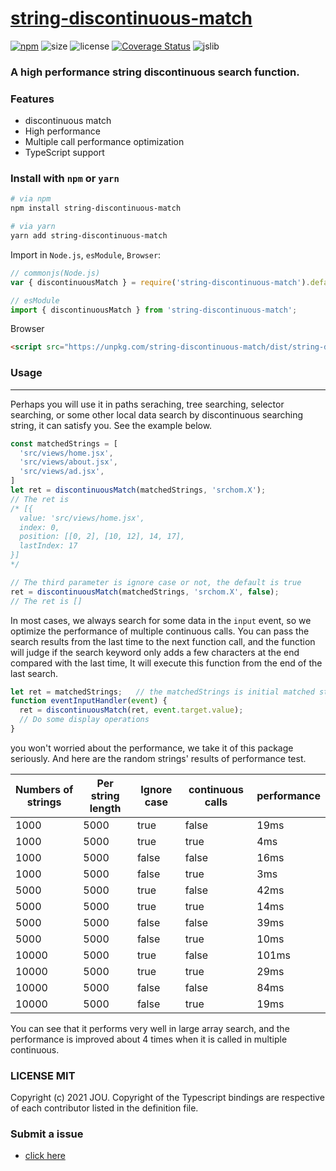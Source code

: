 # [string-discontinuous-match](https://github.com/JOU-amjs/string-discontinuous-match)
[![npm](https://img.shields.io/npm/v/string-discontinuous-match)](https://www.npmjs.com/package/string-discontinuous-match)
![size](https://img.shields.io/bundlephobia/min/string-discontinuous-match)
![license](https://img.shields.io/badge/license-MIT-blue.svg)
[![Coverage Status](https://coveralls.io/repos/github/JOU-amjs/string-discontinuous-match/badge.svg)](https://coveralls.io/github/JOU-amjs/string-discontinuous-match)
![jslib](https://img.shields.io/badge/Powered%20by-jslib%20base-brightgreen.svg)

### A high performance string discontinuous search function.

### **Features**
- discontinuous match
- High performance
- Multiple call performance optimization
- TypeScript support

### Install with `npm` or `yarn`
```bash
# via npm
npm install string-discontinuous-match

# via yarn
yarn add string-discontinuous-match
```

Import in `Node.js`, `esModule`, `Browser`:
```javascript
// commonjs(Node.js)
var { discontinuousMatch } = require('string-discontinuous-match').default;

// esModule
import { discontinuousMatch } from 'string-discontinuous-match';
```
Browser
```html
<script src="https://unpkg.com/string-discontinuous-match/dist/string-discontinuous-match.umd.js"></script>
```

### **Usage**
---
Perhaps you will use it in paths seraching, tree searching, selector searching, or some other local data search by discontinuous searching string, it can satisfy you. See the example below.
```javascript
const matchedStrings = [
  'src/views/home.jsx',
  'src/views/about.jsx',
  'src/views/ad.jsx',
]
let ret = discontinuousMatch(matchedStrings, 'srchom.X');
// The ret is
/* [{
  value: 'src/views/home.jsx',
  index: 0,
  position: [[0, 2], [10, 12], 14, 17],
  lastIndex: 17
}]
*/

// The third parameter is ignore case or not, the default is true
ret = discontinuousMatch(matchedStrings, 'srchom.X', false);
// The ret is []
```
In most cases, we always search for some data in the `input` event, so we optimize the performance of multiple continuous calls. You can pass the search results from the last time to the next function call, and the function will judge if the search keyword only adds a few characters at the end compared with the last time, It will execute this function from the end of the last search.
```javascript
let ret = matchedStrings;   // the matchedStrings is initial matched string array
function eventInputHandler(event) {
  ret = discontinuousMatch(ret, event.target.value);
  // Do some display operations
}
```
you won't worried about the performance, we take it of this package seriously. And here are the random strings' results of performance test.

|  Numbers of strings  |  Per string length  |  Ignore case  |  continuous calls | performance |
|  ----  | ----  | ----  | ----  | ----  |
| 1000  | 5000 | true | false | 19ms |
| 1000  | 5000 | true | true | 4ms |
| 1000  | 5000 | false | false | 16ms |
| 1000  | 5000 | false | true | 3ms |
| 5000  | 5000 | true | false | 42ms |
| 5000  | 5000 | true | true | 14ms |
| 5000  | 5000 | false | false | 39ms |
| 5000  | 5000 | false | true | 10ms |
| 10000  | 5000 | true | false | 101ms |
| 10000  | 5000 | true | true | 29ms |
| 10000  | 5000 | false | false | 84ms |
| 10000  | 5000 | false | true | 19ms |

You can see that it performs very well in large array search, and the performance is improved about 4 times when it is called in multiple continuous.

### LICENSE MIT
Copyright (c) 2021 JOU. Copyright of the Typescript bindings are respective of each contributor listed in the definition file.

### **Submit a issue**
- [click here](https://github.com/JOU-amjs/string-discontinuous-match/issues)